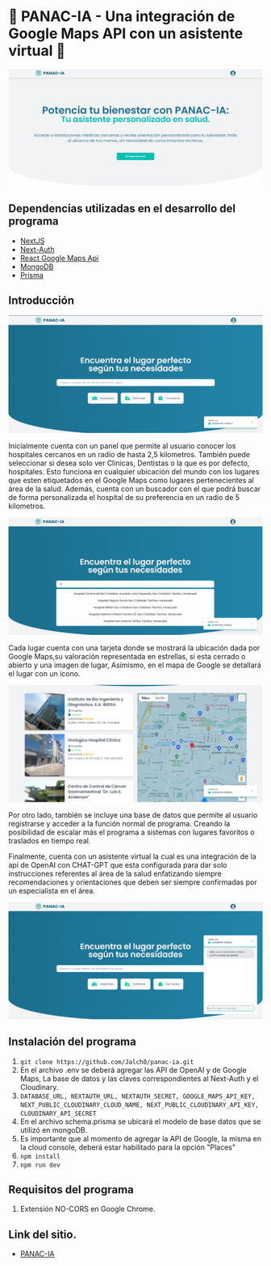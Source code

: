 # 🚀 PANAC-IA - Una integración de Google Maps API con un asistente virtual 🔎

![preview](.assets/5.png)

## Dependencias utilizadas en el desarrollo del programa

- [NextJS](https://gulpjs.com/](https://react-hot-toast.com/))
- [Next-Auth](https://next-auth.js.org/)
- [React Google Maps Api](https://visgl.github.io/react-google-maps/)
- [MongoDB](https://www.mongodb.com/)
- [Prisma](https://www.prisma.io/)

## Introducción

![preview](.assets/3.png)

Inicialmente cuenta con un panel que permite al usuario conocer los hospitales cercanos en un radio de hasta 2,5 kilometros. También puede seleccionar si desea solo ver Clinicas, Dentistas o la que es por defecto, hospitales. Esto funciona en cualquier ubicación del mundo con los lugares que esten etiquetados en el Google Maps como lugares pertenecientes al área de la salud. Además, cuenta con un buscador con el que podrá buscar de forma personalizada el hospital de su preferencia en un radio de 5 kilometros.

![preview](.assets/4.png)

Cada lugar cuenta con una tarjeta donde se mostrará la ubicación dada por Google Maps,su valoración representada en estrellas, si esta cerrado o abierto y una imagen de lugar, Asimismo, en el mapa de Google se detallará el lugar con un icono.

![preview](.assets/1.png)

Por otro lado, también se incluye una base de datos que permite al usuario registrarse y acceder a la función normal de programa. Creando la posibilidad de escalar más el programa a sistemas con lugares favoritos o traslados en tiempo real.

Finalmente, cuenta con un asistente virtual la cual es una integración de la api de OpenAI con CHAT-GPT que esta configurada para dar solo instrucciones referentes al área de la salud enfatizando siempre recomendaciones y orientaciones que deben ser siempre confirmadas por un especialista en el área.

![preview](.assets/2.png)

## Instalación del programa

1.  `git clone https://github.com/Jalch0/panac-ia.git`
2.  En el archivo .env se deberá agregar las API de OpenAI y de Google Maps, La base de datos y las claves correspondientes al Next-Auth y el Cloudinary.
3.  `DATABASE_URL, NEXTAUTH_URL, NEXTAUTH_SECRET, GOOGLE_MAPS_API_KEY, NEXT_PUBLIC_CLOUDINARY_CLOUD_NAME, NEXT_PUBLIC_CLOUDINARY_API_KEY, CLOUDINARY_API_SECRET`
4.  En el archivo schema.prisma se ubicará el modelo de base datos que se utilizó en mongoDB.
5.  Es importante que al momento de agregar la API de Google, la misma en la cloud console, deberá estar habilitado para la opción "Places"
6.  `npm install`
7.  `npm run dev`

## Requisitos del programa

1. Extensión NO-CORS en Google Chrome.

## Link del sitio.

- [PANAC-IA](https://panac-ia.vercel.app/)
